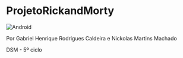 # ProjetoRickandMorty

![Android]([https://th.bing.com/th/id/OIP.ggBekbv5DnfU3dOH-6VE0gHaHa?pid=ImgDet&rs=1])

Por Gabriel Henrique Rodrigues Caldeira e Nickolas Martins Machado

DSM - 5º ciclo
